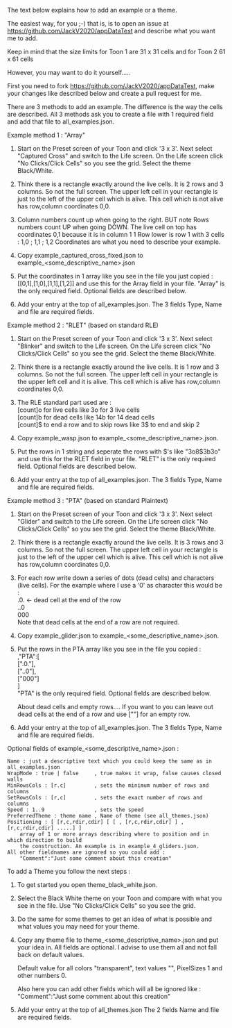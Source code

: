 The text below explains how to add an example or a theme.

The easiest way, for you ;-) that is, is to open an issue at https://github.com/JackV2020/appDataTest
and describe what you want me to add.

Keep in mind that the size limits for Toon 1 are 31 x 31 cells and for Toon 2 61 x 61 cells

However, you may want to do it yourself.....

First you need to fork https://github.com/JackV2020/appDataTest, 
make your changes like described below
and create a pull request for me.

There are 3 methods to add an example.
The difference is the way the cells are described.
All 3 methods ask you to create a file with 1 required field
and add that file to all_examples.json.

 Example method 1 : "Array"

 1) Start on the Preset screen of your Toon and click '3 x 3'.
    Next select "Captured Cross" and switch to the Life screen.
    On the Life screen click "No Clicks/Click Cells" so you see the grid.
    Select the theme Black/White.

 2) Think there is a rectangle exactly around the live cells.
    It is 2 rows and 3 columns. So not the full screen.
    The upper left cell in your rectangle is just to the left of the
    upper cell which is alive.
    This cell which is not alive has row,column coordinates 0,0.

 3) Column numbers count up when going to the right.
    BUT note Rows numbers count UP when going DOWN.
    The live cell on top has coordinates 0,1 because it is in column 1
    1 Row lower is row 1 with 3 cells :  1,0  ;  1,1  ;  1,2
    Coordinates are what you need to describe your example.

 4) Copy example_captured_cross_fixed.json to example_<some_descriptive_name>.json

 5) Put the coordinates in 1 array like you see in the file you just copied :
    [[0,1],[1,0],[1,1],[1,2]] and use this for the Array field in your file.
    "Array" is the only required field. Optional fields are described below.

 6) Add your entry at the top of all_examples.json.
    The 3 fields Type, Name and file are required fields.

 Example method 2 : "RLET" (based on standard RLE)

 1) Start on the Preset screen of your Toon and click '3 x 3'.
    Next select "Blinker" and switch to the Life screen.
    On the Life screen click "No Clicks/Click Cells" so you see the grid.
    Select the theme Black/White.

 2) Think there is a rectangle exactly around the live cells.
    It is 1 row and 3 columns. So not the full screen.
    The upper left cell in your rectangle is the upper left cell and
    it is alive.
    This cell which is alive has row,column coordinates 0,0.

 3) The RLE standard part used are :
    <br>[count]o    for live cells like 3o for 3 live cells
    <br>[count]b    for dead cells like 14b for 14 dead cells
    <br>[count]$    to end a row and to skip rows like 3$ to end and skip 2

 4) Copy example_wasp.json to example_<some_descriptive_name>.json.

 5) Put the rows in 1 string and seperate the rows with $'s like
    "3o8$3b3o" and use this for the RLET field in your file.
    "RLET" is the only required field. Optional fields are described below.

 6) Add your entry at the top of all_examples.json.
    The 3 fields Type, Name and file are required fields.

 Example method 3 : "PTA" (based on standard Plaintext)

 1) Start on the Preset screen of your Toon and click '3 x 3'.
    Next select "Glider" and switch to the Life screen.
    On the Life screen click "No Clicks/Click Cells" so you see the grid.
    Select the theme Black/White.

 2) Think there is a rectangle exactly around the live cells.
    It is 3 rows and 3 columns. So not the full screen.
    The upper left cell in your rectangle is just to the left of the
    upper cell which is alive.
    This cell which is not alive has row,column coordinates 0,0.

 3) For each row write down a series of dots (dead cells) and characters (live cells).
    For the example where I use a '0' as character this would be :
    <br>.0. <- dead cell at the end of the row
    <br>..0
    <br>000
    <br>Note that dead cells at the end of a row are not required.

 4) Copy example_glider.json to example_<some_descriptive_name>.json.

 5) Put the rows in the PTA array like you see in the file you copied :
    <br>,"PTA":[ 
    <br>[".0."],
    <br>["..0"],
    <br>["000"]
    <br>]
    <br>"PTA" is the only required field. Optional fields are described below.

    About dead cells and empty rows.... If you want to you can leave out
    dead cells at the end of a row and use [""] for an empty row.

 6) Add your entry at the top of all_examples.json.
    The 3 fields Type, Name and file are required fields.

Optional fields of example_<some_descriptive_name>.json :

    Name : just a descriptive text which you could keep the same as in all_examples.json
    WrapMode : true | false     , true makes it wrap, false causes closed walls
    MinRowsCols : [r.c]         , sets the minimum number of rows and columns
    SetRowsCols : [r,c]         , sets the exact number of rows and columns
    Speed : 1..9                , sets the speed
    PreferredTheme : theme name , Name of theme (see all_themes.json)
    Positioning : [ [r,c,rdir,cdir] [ [ , [r,c,rdir,cdir] ] , [r,c,rdir,cdir] .....] ]
        array of 1 or more arrays describing where to position and in which direction to build
        the construction. An example is in example_4_gliders.json.
    All other fieldnames are ignored so you could add :
        "Comment":"Just some comment about this creation"

 To add a Theme you follow the next steps :

 1) To get started you open theme_black_white.json.

 2) Select the Black White theme on your Toon and compare with what
    you see in the file. Use "No Clicks/Click Cells" so you see the grid.

 3) Do the same for some themes to get an idea of what is possible and what
    values you may need for your theme.

 4) Copy any theme file to theme_<some_descriptive_name>.json and put
    your idea in. All fields are optional. I advise to use them all
    and not fall back on default values.

    Default value for all colors "transparent", text values "", PixelSizes 1 and other numbers 0.

    Also here you can add other fields which will all be ignored like :
        "Comment":"Just some comment about this creation"

 5) Add your entry at the top of all_themes.json
    The 2 fields Name and file are required fields.
